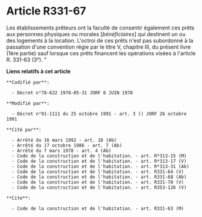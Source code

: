# Article R331-67

Les établissements prêteurs ont la faculté de consentir également ces prêts aux personnes physiques ou morales
[*bénéficiaires*] qui destinent un ou des logements à la location. L'octroi de ces prêts n'est pas subordonné à la passation
d'une convention régie par le titre V, chapitre III, du présent livre (1ère partie) sauf lorsque ces prêts financent les
opérations visées à l'article R. 331-63 (3°). "

**Liens relatifs à cet article**

	**Codifié par**:

	  - Décret n°78-622 1978-05-31 JORF 8 JUIN 1978

	**Modifié par**:

	  - Décret n°91-1111 du 25 octobre 1991 - art. 3 () JORF 26 octobre 1991

	**Cité par**:

	  - Arrêté du 16 mars 1992 - art. 10 (Ab)
	  - Arrêté du 17 octobre 1986 - art. 7 (Ab)
	  - Arrêté du 7 mars 1978 - art. 4 (Ab)
	  - Code de la construction et de l'habitation. - art. R*313-15 (M)
	  - Code de la construction et de l'habitation. - art. R*313-17 (V)
	  - Code de la construction et de l'habitation. - art. R*313-31 (Ab)
	  - Code de la construction et de l'habitation. - art. R331-64 (V)
	  - Code de la construction et de l'habitation. - art. R331-68 (Ab)
	  - Code de la construction et de l'habitation. - art. R331-70 (V)
	  - Code de la construction et de l'habitation. - art. R353-126 (V)

	**Cite**:

	  - Code de la construction et de l'habitation. - art. R331-63 (M)
